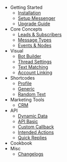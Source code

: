- Getting Started
	- [Installation](/docs/wordpress/installation)
	- [Setup Messenger](/docs/wordpress/setup-messenger)
	- [Upgrade Guide](/docs/wordpress/upgrade)
- Core Concepts
    - [Leads & Subscribers](/docs/wordpress/leads-and-subscribers)
	- [Message Types](/docs/wordpress/message-types)
	- [Events & Nodes](/docs/wordpress/events)
- Visual
	- [Bot Builder](/docs/wordpress/bot-builder)
	- [Thread Settings](/docs/wordpress/thread-settings)
    - [Text Matching](/docs/wordpress/text-matching)
    - [Account Linking](/docs/wordpress/account-linking)
- Shortcodes
    - [Profile](/docs/wordpress/shortcodes)
    - [Generic](/docs/wordpress/dynamic-shortcodes)
    - [Random Text](/docs/wordpress/random-text)
- Marketing Tools
    - [CRM](/docs/wordpress/crm)
- API
	- [Dynamic Data](/docs/wordpress/dynamic-data)
	- [API Basic](/docs/wordpress/api)
	- [Custom Callback](/docs/wordpress/custom-callback)
	- [Intended Actions](/docs/wordpress/intended-actions)
	- [Quick Replies](/docs/wordpress/quick-replies)
- Cookbook
- Misc
    - [Changelogs](/docs/wordpress/changelogs)
